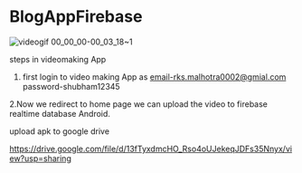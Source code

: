 # BlogAppFirebase
![videogif 00_00_00-00_03_18~1](https://user-images.githubusercontent.com/55094276/101722610-99085200-3ad0-11eb-9628-a3dd94f18a24.gif)

steps in videomaking App

1. first login to video making App as email-rks.malhotra0002@gmial.com password-shubham12345

2.Now we redirect to home page we can upload the video to firebase realtime database Android.

upload apk to google drive

https://drive.google.com/file/d/13fTyxdmcHO_Rso4oUJekeqJDFs35Nnyx/view?usp=sharing
